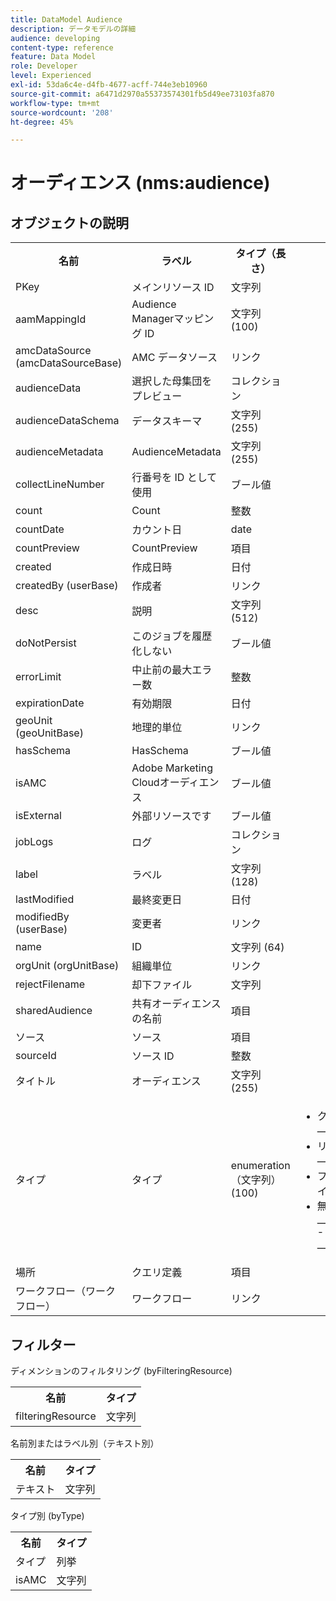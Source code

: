```yaml
---
title: DataModel Audience
description: データモデルの詳細
audience: developing
content-type: reference
feature: Data Model
role: Developer
level: Experienced
exl-id: 53da6c4e-d4fb-4677-acff-744e3eb10960
source-git-commit: a6471d2970a55373574301fb5d49ee73103fa870
workflow-type: tm+mt
source-wordcount: '208'
ht-degree: 45%

---
```


# オーディエンス (nms:audience)

## オブジェクトの説明

<table>
               <tr>
                  <th>名前</th>
                  <th>ラベル</th>
                  <th>タイプ（長さ）</th>
                  <th>列挙値</th>
               </tr>
               <tr>
                  <td>PKey</td>
                  <td>メインリソース ID</td>
                  <td>文字列 </td>
                  <td> </td>
               </tr>
               <tr>
                  <td>aamMappingId</td>
                  <td>Audience Managerマッピング ID</td>
                  <td>文字列 (100)</td>
                  <td> </td>
               </tr>
               <tr>
                  <td>amcDataSource (amcDataSourceBase)</td>
                  <td>AMC データソース</td>
                  <td>リンク </td>
                  <td> </td>
               </tr>
               <tr>
                  <td>audienceData</td>
                  <td>選択した母集団をプレビュー</td>
                  <td>コレクション </td>
                  <td> </td>
               </tr>
               <tr>
                  <td>audienceDataSchema</td>
                  <td>データスキーマ</td>
                  <td>文字列 (255)</td>
                  <td> </td>
               </tr>
               <tr>
                  <td>audienceMetadata</td>
                  <td>AudienceMetadata</td>
                  <td>文字列 (255)</td>
                  <td> </td>
               </tr>
               <tr>
                  <td>collectLineNumber</td>
                  <td>行番号を ID として使用</td>
                  <td>ブール値 </td>
                  <td> </td>
               </tr>
               <tr>
                  <td>count</td>
                  <td>Count</td>
                  <td>整数 </td>
                  <td> </td>
               </tr>
               <tr>
                  <td>countDate</td>
                  <td>カウント日</td>
                  <td>date </td>
                  <td> </td>
               </tr>
               <tr>
                  <td>countPreview</td>
                  <td>CountPreview</td>
                  <td>項目 </td>
                  <td> </td>
               </tr>
               <tr>
                  <td>created</td>
                  <td>作成日時</td>
                  <td>日付 </td>
                  <td> </td>
               </tr>
               <tr>
                  <td>createdBy (userBase)</td>
                  <td>作成者</td>
                  <td>リンク </td>
                  <td> </td>
               </tr>
               <tr>
                  <td>desc</td>
                  <td>説明</td>
                  <td>文字列 (512)</td>
                  <td> </td>
               </tr>
               <tr>
                  <td>doNotPersist</td>
                  <td>このジョブを履歴化しない</td>
                  <td>ブール値 </td>
                  <td> </td>
               </tr>
               <tr>
                  <td>errorLimit</td>
                  <td>中止前の最大エラー数</td>
                  <td>整数 </td>
                  <td> </td>
               </tr>
               <tr>
                  <td>expirationDate</td>
                  <td>有効期限</td>
                  <td>日付 </td>
                  <td> </td>
               </tr>
               <tr>
                  <td>geoUnit (geoUnitBase)</td>
                  <td>地理的単位</td>
                  <td>リンク </td>
                  <td> </td>
               </tr>
               <tr>
                  <td>hasSchema</td>
                  <td>HasSchema</td>
                  <td>ブール値 </td>
                  <td> </td>
               </tr>
               <tr>
                  <td>isAMC</td>
                  <td>Adobe Marketing Cloudオーディエンス</td>
                  <td>ブール値 </td>
                  <td> </td>
               </tr>
               <tr>
                  <td>isExternal</td>
                  <td>外部リソースです</td>
                  <td>ブール値 </td>
                  <td> </td>
               </tr>
               <tr>
                  <td>jobLogs</td>
                  <td>ログ</td>
                  <td>コレクション </td>
                  <td> </td>
               </tr>
               <tr>
                  <td>label</td>
                  <td>ラベル</td>
                  <td>文字列 (128)</td>
                  <td> </td>
               </tr>
               <tr>
                  <td>lastModified</td>
                  <td>最終変更日</td>
                  <td>日付 </td>
                  <td> </td>
               </tr>
               <tr>
                  <td>modifiedBy (userBase)</td>
                  <td>変更者</td>
                  <td>リンク </td>
                  <td> </td>
               </tr>
               <tr>
                  <td>name</td>
                  <td>ID</td>
                  <td>文字列 (64)</td>
                  <td> </td>
               </tr>
               <tr>
                  <td>orgUnit (orgUnitBase)</td>
                  <td>組織単位</td>
                  <td>リンク </td>
                  <td> </td>
               </tr>
               <tr>
                  <td>rejectFilename</td>
                  <td>却下ファイル</td>
                  <td>文字列 </td>
                  <td> </td>
               </tr>
               <tr>
                  <td>sharedAudience</td>
                  <td>共有オーディエンスの名前</td>
                  <td>項目 </td>
                  <td> </td>
               </tr>
               <tr>
                  <td>ソース</td>
                  <td>ソース</td>
                  <td>項目 </td>
                  <td> </td>
               </tr>
               <tr>
                  <td>sourceId</td>
                  <td>ソース ID</td>
                  <td>整数 </td>
                  <td> </td>
               </tr>
               <tr>
                  <td>タイトル</td>
                  <td>オーディエンス</td>
                  <td>文字列 (255)</td>
                  <td> </td>
               </tr>
               <tr>
                  <td>タイプ</td>
                  <td>タイプ</td>
                  <td>enumeration（文字列） (100)</td>
                  <td>
                     <ul>
                        <li>クエリ — クエリ — クエリ</li>
                        <li>リスト — リスト — リスト</li>
                        <li>ファイル — ファイル — ファイル</li>
                        <li>無効な値 — __Invalid_value__ - __Invalid_value__</li>
                     </ul>
                  </td>
               </tr>
               <tr>
                  <td>場所</td>
                  <td>クエリ定義</td>
                  <td>項目 </td>
                  <td> </td>
               </tr>
               <tr>
                  <td>ワークフロー（ワークフロー）</td>
                  <td>ワークフロー</td>
                  <td>リンク </td>
                  <td> </td>
               </tr>
            </table>

## フィルター

ディメンションのフィルタリング (byFilteringResource)

<table>
    <tr>
    <th>名前</th>
    <th>タイプ</th>
    </tr>
    <tr>
    <td>filteringResource</td>
    <td>文字列</td>
    </tr>
</table>

名前別またはラベル別（テキスト別）

<table>
    <tr>
    <th>名前</th>
    <th>タイプ</th>
    </tr>
    <tr>
    <td>テキスト</td>
    <td>文字列</td>
    </tr>
</table>

タイプ別 (byType)

<table>
    <tr>
    <th>名前</th>
    <th>タイプ</th>
    </tr>
    <tr>
    <td>タイプ</td>
    <td>列挙</td>
    </tr>
    <tr>
    <td>isAMC</td>
    <td>文字列</td>
    </tr>
</table>

